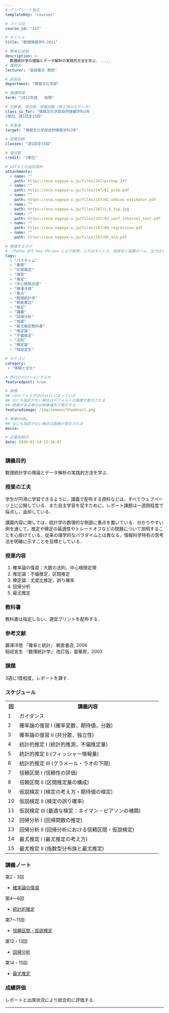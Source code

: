 ```yaml
---
# テンプレート指定
templateKey: "courses"

# コースID
course_id: "247"

# タイトル
title: "数理情報学9-2011"

# 簡単な説明
description: >-
  数理統計学の理論とデータ解析の実践的方法を学ぶ． ....
# 講師名
lecturer: "金森敬文 教授"

# 部局名
department: "情報文化学部"

# 開講時限
term: "2011年度	後期"

# 対象者、単位数、授業回数（修正用の元データ）
class_is_for: "情報文化学部自然情報学科3年
2単位、週1回全15回"

# 対象者
target: "情報文化学部自然情報学科3年"

# 授業回数
classes: "週1回全15回"

# 単位数
credit: "2単位"

# pdfなどの追加資料
attachments:
  - name: "" 
    path: https://ocw.nagoya-u.jp/files/247/pickup_247
  - name: "" 
    path: https://ocw.nagoya-u.jp/files/247/01_prob.pdf
  - name: "" 
    path: https://ocw.nagoya-u.jp/files/247/02_unbias_estimator.pdf
  - name: "" 
    path: https://ocw.nagoya-u.jp/files/247/s_k_top.jpg
  - name: "" 
    path: https://ocw.nagoya-u.jp/files/247/03_conf_interval_test.pdf
  - name: "" 
    path: https://ocw.nagoya-u.jp/files/247/04_regression.pdf
  - name: "" 
    path: https://ocw.nagoya-u.jp/files/247/05_mle.pdf

# 関連するタグ
# （Yahoo API Key-Phrase により取得。入力はタイトル、部局名と授業ホーム、出力はキーフレーズ（tags））
tags:
  - "パラダイム"
  - "華房"
  - "区間推定"
  - "復習"
  - "推定"
  - "中心極限定理"
  - "藤澤洋徳"
  - "重点"
  - "数理統計学"
  - "朝倉書店"
  - "検定"
  - "講義"
  - "回帰分析"
  - "側面"
  - "最尤推定教科書"
  - "推定論"
  - "不偏推定"
  - "法則"
  - "検定論"
  - "稲垣宣生"

# カテゴリ
category:
 - "情報と文化"

# 色付けのロールにするか
featuredpost: true

# 画像
## rootフォルダはstaticになっている
## なにも指定がない場合はデフォルトの画像が表示される
## 映像がある場合は映像優先で表示する
featuredimage: /img/common/thumbnail.png

# 映像のURL
## なにも指定がない場合は画像が表示される
movie: 

# 記事投稿日
date: 2020-01-14 12:38:07
---
```


### 講義目的

数理統計学の理論とデータ解析の実践的方法を学ぶ．


### 授業の工夫

学生が円滑に学習できるように，講義で配布する資料などは，すべてウェブページ上に公開している．また自主学習を促すために，レポート課題は一週間程度で採点し，返却している． 

講義内容に関しては，統計学の数理的な側面に重点を置いている．分かりやすい例を通して，推定や検定の最適性やトレードオフなどの問題について説明することを心掛けている．従来の理学的なパラダイムとは異なる，情報科学特有の思考法を明確に示すことを目標としている．





### 授業内容

  1. 確率論の復習：大数の法則，中心極限定理
  2. 推定論：不偏推定，区間推定
  3. 検定論：尤度比推定，誤り確率
  4. 回帰分析
  5. 最尤推定

### 教科書

教科書は指定しない．適宜プリントを配布する．

### 参考文献

藤澤洋徳 『確率と統計』 朝倉書店, 2006  
稲垣宣生 『数理統計学』 改訂版，裳華房，2003 

### 課題

3週に1度程度，レポートを課す．


<h3>スケジュール</h3>
<table class="basic" width="455">
<tr>
<th width="20" class="center">回</th>
<th width="435" class="center">講義内容</th>
</tr>
<tr>
<td width="20" class="center">1</td>
<td width="435">ガイダンス</td>
</tr>
<tr>
<td width="20" class="center">2</td>
<td width="435">確率論の復習 I (確率変数，期待値，分散)</td>
</tr>
<tr>
<td width="20" class="center">3</td>
<td width="435">確率論の復習 II (共分散，独立性)</td>
</tr>
<tr>
<td width="20" class="center">4</td>
<td width="435">統計的推定 I   (統計的推測，不偏推定量)</td>
</tr>
<tr>
<td width="20" class="center">5</td>
<td width="435">統計的推定 II  (フィッシャー情報量)</td>
</tr>
<tr>
<td width="20" class="center">6</td>
<td width="435">統計的推定 III (クラメール・ラオの下限)</td>
</tr>
<tr>
<td width="20" class="center">7</td>
<td width="435">信頼区間 I  (信頼性の評価)</td>
</tr>
<tr>
<td width="20" class="center">8</td>
<td width="435">信頼区間 II (区間推定量の構成)</td>
</tr>
<tr>
<td width="20" class="center">9</td>
<td width="435">仮説検定 I (検定の考え方・期待値の検定)</td>
</tr>
<tr>
<td width="20" class="center">10</td>
<td width="435">仮説検定 II  (検定の誤り確率)</td>
</tr>
<tr>
<td width="20" class="center">11</td>
<td width="435">仮説検定 III (最適な検定：ネイマン・ピアソンの補題)</td>
</tr>
<tr>
<td width="20" class="center">12</td>
<td width="435">回帰分析 I   (回帰関数の推定)</td>
</tr>
<tr>
<td width="20" class="center">13</td>
<td width="435">回帰分析 II  (回帰分析における信頼区間・仮説検定)</td>
</tr>
<tr>
<td width="20" class="center">14</td>
<td width="435">最尤推定 I   (最尤推定の考え方)</td>
</tr>
<tr>
<td width="20" class="center">15</td>
<td width="435">最尤推定 II  (指数型分布族と最尤推定)</td>
</tr>
</table>


### 講義ノート

第2・3回

- [確率論の復習](https://ocw.nagoya-u.jp/files/247/01_prob.pdf) 

第4〜6回

- [統計的推定](https://ocw.nagoya-u.jp/files/247/02_unbias_estimator.pdf) 

第7〜11回

- [信頼区間・仮説検定](https://ocw.nagoya-u.jp/files/247/03_conf_interval_test.pdf) 

第12・13回

- [回帰分析](https://ocw.nagoya-u.jp/files/247/04_regression.pdf) 

第14・15回

- [最尤推定](https://ocw.nagoya-u.jp/files/247/05_mle.pdf) 





### 成績評価

レポートと出席状況により総合的に評価する．





-----